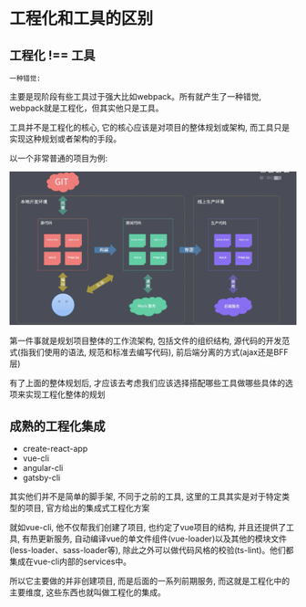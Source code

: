 # 工程化和工具的区别

## 工程化 !== 工具

`一种错觉:`

主要是现阶段有些工具过于强大比如webpack。所有就产生了一种错觉, webpack就是工程化，但其实他只是工具。

工具并不是工程化的核心, 它的核心应该是对项目的整体规划或架构, 而工具只是实现这种规划或者架构的手段。

以一个非常普通的项目为例:



![项目例子](../images/24721619502192_.pic_hd.jpg)

第一件事就是规划项目整体的工作流架构, 包括文件的组织结构, 源代码的开发范式(指我们使用的语法, 规范和标准去编写代码), 前后端分离的方式(ajax还是BFF层)

有了上面的整体规划后, 才应该去考虑我们应该选择搭配哪些工具做哪些具体的选项来实现工程化整体的规划

## 成熟的工程化集成

+ create-react-app
+ vue-cli
+ angular-cli
+ gatsby-cli

其实他们并不是简单的脚手架, 不同于之前的工具, 这里的工具其实是对于特定类型的项目, 官方给出的集成式工程化方案

就如vue-cli, 他不仅帮我们创建了项目, 也约定了vue项目的结构, 并且还提供了工具, 有热更新服务, 自动编译vue的单文件组件(vue-loader)以及其他的模块文件(less-loader、sass-loader等), 除此之外可以做代码风格的校验(ts-lint)。他们都集成在vue-cli内部的services中。

所以它主要做的并非创建项目, 而是后面的一系列前期服务, 而这就是工程化中的主要维度, 这些东西也就叫做工程化的集成。




